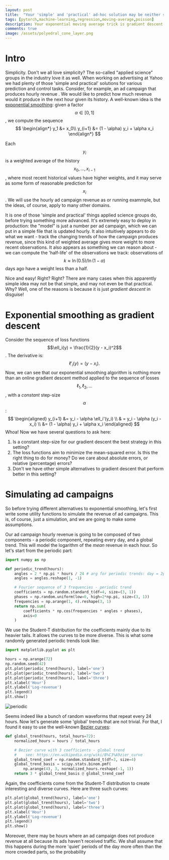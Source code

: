 ```yaml
---
layout: post
title:  "Your 'simple' and 'practical' ad-hoc solution may be neither simple nor practical."
tags: [pytorch,machine-learning,regression,moving-average,poisson]
description: Your exponential moving average trick is gradient descent in disguise. 
comments: true
image: /assets/polyedral_cone_layer.png
---
```


# Intro

Simplicity. Don't we all love simplicity? The so-called "applied science" groups in the industry love it as well. When working on advertising at Yahoo we had plenty of those 'simple and practical' solutions for various prediction and control tasks. Consider, for example, an ad campaign that produces hourly revenue . We would like to predict how much revenue would it produce in the next hour given its history. A well-known idea is the [exponential smoothing](https://en.wikipedia.org/wiki/Exponential_smoothing): given a factor $$\alpha \in [0, 1]$$, we compute the sequence 
$$
\begin{align*}
y_1 &= x_0\\
y_{i+1} &= (1 - \alpha) y_i + \alpha x_i 
\end{align*}
$$

Each $$y_i$$ is a weighted average of the history $$x_0, \dots, x_{i-1}$$, where most recent historical values have higher weights, and it may serve as some form of reasonable prediction for $$x_i$$. We will use the hourly ad campaign revenue as or running exammple, but the ideas, of course, apply to many other domains.

It is one of those 'simple and practical' things applied science groups do, before trying something more advanced. It's extremely easy to deploy in production: the "model" is just a number per ad campaign, which we can put in a simple file that is updated hourly. It also intuitively appears to do what we want - track the changing trends of how the campaign produces revenue, since this kind of weighted average gives more weight to more recent observations. It also appears as something we can reason about - we can compute the 'half-life' of the observations we track: observations of $$k \approx \ln(0.5) / \ln(1 - \alpha)$$ days ago have a weight less than a half.

Nice and easy! Right? Right? There are many cases when this apparently simple idea may not be that simple, and may not even be that practical. Why? Well, one of the reasons is because it is just _gradient descent_ in disguise! 

# Exponential smoothing as gradient descent

Consider the sequence of loss functions $$\ell_i(y) = \frac{1}{2}(y - x_i)^2$$. The derivative is:
$$
\ell'_i(y) = (y - x_i).
$$
Now, we can see that our exponential smoothing algorithm is nothing more than an online gradient descent method applied to the sequence of losses $$\ell_1, \ell_2, \dots$$, with a _constant_ step-size $$\alpha$$:
$$
\begin{aligned}
y_{i+1} 
  &= y_i - \alpha \ell_i'(y_i) \\
  & = y_i - \alpha (y_i - x_i) \\
  &= (1 - \alpha) y_i + \alpha x_i
\end{aligned}
$$
Whoa! Now we have several questions to ask here:

1. Is a constant step-size for our gradient descent the best strategy in this setting?
2. The loss functions aim to minimize the mean-squared error. Is this the right thing to do for money? Do we care about absolute errors, or relative (percentage) errors?
3. Don't we have other simple alternatives to gradient descent that perform better in this setting?

# Simulating ad campaigns 

So before trying different alternatives to exponential smoothing, let's first write some utility functions to simulate the revenue of ad campaigns. This is, of course, just a simulation, and we are going to make some assumptions.

Our ad campaign hourly revenue is going to be composed of two components - a periodic component, repeating every day, and a global trend. This will model the logarithm of the _mean_ revenue in each hour. So let's start from the periodic part:

```python
import numpy as np

def periodic_trend(hours):
    angles = 2 * np.pi * hours / 24 # arg for periodic trends: day = 2pi
    angles = angles.reshape(1, -1)

    # Fourier sequence of 3 frequencies - periodic trend
    coefficients = np.random.standard_t(df=4, size=(3, 1))
    phases = np.random.uniform(low=0, high=2*np.pi, size=(3, 1))
    frequencies = np.arange(1, 4).reshape(3, 1)
    return np.sum(
        coefficients * np.cos(frequencies * angles + phases), 
        axis=0
    )
```

We use the Student-T distribution for the coefficients mainly due to its heavier tails. It allows the curves to be more diverse. This is what some randomly generated periodic trends look like:

```python
import matplotlib.pyplot as plt

hours = np.arange(72)
np.random.seed(42)
plt.plot(periodic_trend(hours), label='one')
plt.plot(periodic_trend(hours), label='two')
plt.plot(periodic_trend(hours), label='three')
plt.xlabel('Hour')
plt.ylabel('Log-revenue')
plt.legend()
plt.show()
```

![periodic](/home/alex/git/alexshtf.github.io/assets/smooth_ogd/periodic.png)

Seems indeed like a bunch of random waveforms that repeat every 24 hours. Now let's generate some 'global' trends that are not trivial. For that, I found it easy to use the well-known [Bezier curves](https://en.wikipedia.org/wiki/B%C3%A9zier_curve):

```python
def global_trend(hours, total_hours=72):
    normalized_hours = hours / total_hours

    # Bezier curve with 3 coefficients - global trend
    #    see: https://en.wikipedia.org/wiki/B%C3%A9zier_curve
    global_trend_coef = np.random.standard_t(df=3, size=4)
    global_trend_basis = scipy.stats.binom.pmf(
        np.arange(4), 3, normalized_hours.reshape(-1, 1))
    return 3 * global_trend_basis @ global_trend_coef

```

Again, the coefficients come from the Student-T distribution to create interesting and diverse curves. Here are three such curves:

```python
plt.plot(global_trend(hours), label='one')
plt.plot(global_trend(hours), label='two')
plt.plot(global_trend(hours), label='three')
plt.xlabel('Hour')
plt.ylabel('Log-revenue')
plt.legend()
plt.show()
```



Moreover, there may be hours where an ad campaign does not produce revenue at all because its ads haven't received traffic. We shall assume that this happens during the more 'quiet' periods of the day more often than the more crowded parts, so the probability 
